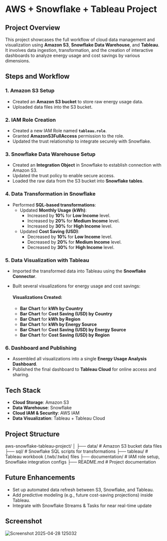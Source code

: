 # AWS + Snowflake + Tableau Project

## Project Overview
This project showcases the full workflow of cloud data management and visualization using **Amazon S3**, **Snowflake Data Warehouse**, and **Tableau**.  
It involves data ingestion, transformation, and the creation of interactive dashboards to analyze energy usage and cost savings by various dimensions.


## Steps and Workflow

### 1. Amazon S3 Setup
- Created an **Amazon S3 bucket** to store raw energy usage data.
- Uploaded data files into the S3 bucket.

### 2. IAM Role Creation
- Created a new IAM Role named **`tableau.role`**.
- Granted **AmazonS3FullAccess** permission to the role.
- Updated the trust relationship to integrate securely with Snowflake.

### 3. Snowflake Data Warehouse Setup
- Created an **Integration Object** in Snowflake to establish connection with Amazon S3.
- Updated the trust policy to enable secure access.
- Loaded the raw data from the S3 bucket into **Snowflake tables**.

### 4. Data Transformation in Snowflake
- Performed **SQL-based transformations**:
  - Updated **Monthly Usage (kWh)**:
    - Increased by **10%** for **Low Income** level.
    - Increased by **20%** for **Medium Income** level.
    - Increased by **30%** for **High Income** level.
  - Updated **Cost Saving (USD)**:
    - Decreased by **10%** for **Low Income** level.
    - Decreased by **20%** for **Medium Income** level.
    - Decreased by **30%** for **High Income** level.

### 5. Data Visualization with Tableau
- Imported the transformed data into Tableau using the **Snowflake Connector**.
- Built several visualizations for energy usage and cost savings:

  #### Visualizations Created:
  - **Bar Chart** for **kWh by Country**
  - **Bar Chart** for **Cost Saving (USD) by Country**
  - **Bar Chart** for **kWh by Region**
  - **Bar Chart** for **kWh by Energy Source**
  - **Bar Chart** for **Cost Saving (USD) by Energy Source**
  - **Bar Chart** for **Cost Saving (USD) by Region**

### 6. Dashboard and Publishing
- Assembled all visualizations into a single **Energy Usage Analysis Dashboard**.
- Published the final dashboard to **Tableau Cloud** for online access and sharing.


## Tech Stack

- **Cloud Storage**: Amazon S3
- **Data Warehouse**: Snowflake
- **Cloud IAM & Security**: AWS IAM
- **Data Visualization**: Tableau + Tableau Cloud


## Project Structure

aws-snowflake-tableau-project/
│
├── data/                  # Amazon S3 bucket data files
├── sql/                   # Snowflake SQL scripts for transformations
├── tableau/               # Tableau workbook (.twb/.twbx) files
├── documentation/         # IAM role setup, Snowflake integration configs
├── README.md              # Project documentation


## Future Enhancements
- Set up automated data refresh between S3, Snowflake, and Tableau.
- Add predictive modeling (e.g., future cost-saving projections) inside Tableau.
- Integrate with Snowflake Streams & Tasks for near real-time update

## Screenshot

![Screenshot 2025-04-28 125032](https://github.com/user-attachments/assets/e60ce6f6-2995-44fc-8193-8cb92a55932c)
